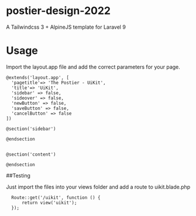 # postier-design-2022
A Tailwindcss 3 + AlpineJS template for Laravel 9


# Usage

Import the layout.app file and add the correct parameters for your page. 

```
@extends('layout.app', [
  'pagetitle'=> 'The Postier - UiKit',
  'title'=> 'UiKit',
  'sidebar' => false,
  'sideover' => false,
  'newButton' => false,
  'saveButton' => false,
  'cancelButton' => false
])

@section('sidebar')

@endsection


@section('content')
    
@endsection

```


##Testing

Just import the files into your views folder and add a route to uikit.blade.php
```
  Route::get('/uikit', function () {
      return view('uikit');
  });
```




